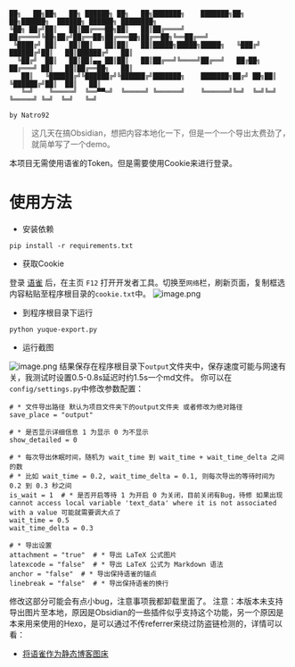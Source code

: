 ```
██╗   ██╗██╗   ██╗ ██████╗ ██╗   ██╗███████╗    ███████╗██╗  ██╗██████╗  ██████╗ ██████╗ ████████╗
╚██╗ ██╔╝██║   ██║██╔═══██╗██║   ██║██╔════╝    ██╔════╝╚██╗██╔╝██╔══██╗██╔═══██╗██╔══██╗╚══██╔══╝
 ╚████╔╝ ██║   ██║██║   ██║██║   ██║█████╗█████╗█████╗   ╚███╔╝ ██████╔╝██║   ██║██████╔╝   ██║
  ╚██╔╝  ██║   ██║██║▄▄ ██║██║   ██║██╔══╝╚════╝██╔══╝   ██╔██╗ ██╔═══╝ ██║   ██║██╔══██╗   ██║
   ██║   ╚██████╔╝╚██████╔╝╚██████╔╝███████╗    ███████╗██╔╝ ██╗██║     ╚██████╔╝██║  ██║   ██║
   ╚═╝    ╚═════╝  ╚══▀▀═╝  ╚═════╝ ╚══════╝    ╚══════╝╚═╝  ╚═╝╚═╝      ╚═════╝ ╚═╝  ╚═╝   ╚═╝
                                                                            by Natro92
```
> 这几天在搞Obsidian，想把内容本地化一下，但是一个一个导出太费劲了，就简单写了一个demo。

本项目无需使用语雀的Token。但是需要使用Cookie来进行登录。
# 使用方法

- 安装依赖
```
pip install -r requirements.txt
```

- 获取Cookie

登录 [语雀](https://www.yuque.com) 后，在主页 `F12` 打开开发者工具。切换至`网络`栏，刷新页面，复制框选内容粘贴至程序根目录的`cookie.txt`中。
![image.png](https://cdn.nlark.com/yuque/0/2024/png/34866087/1708189907504-5986da5f-cfde-4433-8f70-b6c1e85ff005.png#averageHue=%232b2828&clientId=u9501d254-fc5c-4&from=paste&height=779&id=u8af822f1&originHeight=974&originWidth=1860&originalType=binary&ratio=1.25&rotation=0&showTitle=false&size=174494&status=done&style=none&taskId=ucb17ef3f-3e9a-4e36-bbab-a09cbb1ec70&title=&width=1488)

- 到程序根目录下运行
```
python yuque-export.py
```

- 运行截图

![image.png](https://cdn.nlark.com/yuque/0/2024/png/34866087/1708190078999-f09542ef-cf07-485e-8fdd-a87d1ddb4962.png#averageHue=%231b1a16&clientId=u9501d254-fc5c-4&from=paste&height=734&id=ub73f7616&originHeight=918&originWidth=1571&originalType=binary&ratio=1.25&rotation=0&showTitle=false&size=265840&status=done&style=none&taskId=u1d014313-e52b-46ea-a6a2-d68a72ab9d0&title=&width=1256.8)
结果保存在程序根目录下`output`文件夹中，保存速度可能与网速有关，我测试时设置0.5-0.8s延迟时约1.5s一个md文件。
你可以在`config/settings.py`中修改参数配置：
```
# * 文件导出路径 默认为项目文件夹下的output文件夹 或者修改为绝对路径
save_place = "output"

# * 是否显示详细信息 1 为显示 0 为不显示
show_detailed = 0

# * 每次导出休眠时间，随机为 wait_time 到 wait_time + wait_time_delta 之间的数
# * 比如 wait_time = 0.2, wait_time_delta = 0.1, 则每次导出的等待时间为 0.2 到 0.3 秒之间
is_wait = 1  # * 是否开启等待 1 为开启 0 为关闭，目前关闭有Bug，待修 如果出现cannot access local variable 'text_data' where it is not associated with a value 可能就需要调大点了
wait_time = 0.5
wait_time_delta = 0.3

# * 导出设置
attachment = "true"  # * 导出 LaTeX 公式图片
latexcode = "false"  # * 导出 LaTeX 公式为 Markdown 语法
anchor = "false"  # * 导出保持语雀的锚点
linebreak = "false"  # * 导出保持语雀的换行
```
修改这部分可能会有点小bug，注意事项我都卸载里面了。
注意：本版本未支持导出图片至本地，原因是Obsidian的一些插件似乎支持这个功能，另一个原因是本来用来使用的Hexo，是可以通过不传referrer来绕过防盗链检测的，详情可以看：

- [将语雀作为静态博客图床](https://natro92.fun/posts/d18ef46e/)
